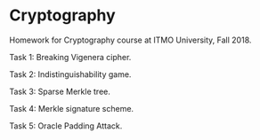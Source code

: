 # Cryptography
Homework for Cryptography course at ITMO University, Fall 2018.

Task 1: Breaking Vigenera cipher.

Task 2: Indistinguishability game.

Task 3: Sparse Merkle tree.

Task 4: Merkle signature scheme.

Task 5: Oracle Padding Attack.

